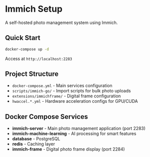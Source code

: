 # Immich Setup

A self-hosted photo management system using Immich.

## Quick Start

```bash
docker-compose up -d
```

Access at `http://localhost:2283`

## Project Structure

- `docker-compose.yml` - Main services configuration
- `scripts/immich-go/` - Import scripts for bulk photo uploads
- `extensions/immichframe/` - Digital frame configuration
- `hwaccel.*.yml` - Hardware acceleration configs for GPU/CUDA

## Docker Compose Services

- **immich-server** - Main photo management application (port 2283)
- **immich-machine-learning** - AI processing for smart features
- **database** - PostgreSQL
- **redis** - Caching layer
- **immich-frame** - Digital photo frame display (port 2284)
